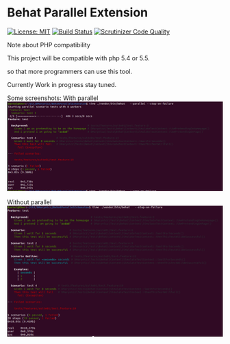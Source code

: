 # Behat Parallel Extension

[![License: MIT](https://img.shields.io/badge/License-MIT-yellow.svg)](https://github.com/Daniel-Marynicz/BehatParallelExtension/blob/master/LICENSE)
[![Build Status](https://travis-ci.com/Daniel-Marynicz/BehatParallelExtension.svg?branch=master)](https://travis-ci.com/Daniel-Marynicz/BehatParallelExtension)
[![Scrutinizer Code Quality](https://scrutinizer-ci.com/g/Daniel-Marynicz/BehatParallelExtension/badges/quality-score.png?b=master)](https://scrutinizer-ci.com/g/Daniel-Marynicz/BehatParallelExtension/?branch=master) 

Note about PHP compatibility

This project will be compatible with php 5.4 or 5.5.

so that more programmers can use this tool.


Currently Work in progress stay tuned.


Some screenshots:
With parallel
![Alt text](with-parallel.png?raw=true "with parallel")


Without parallel
![Alt text](without-parallel.png?raw=true "without parallel")